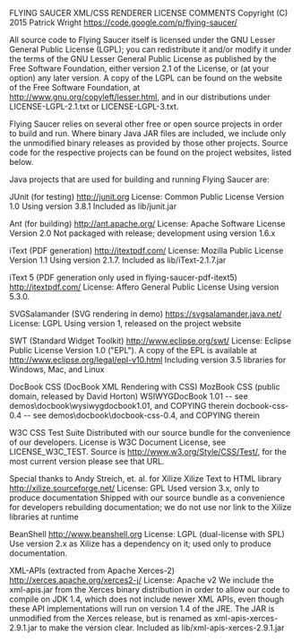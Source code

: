 FLYING SAUCER XML/CSS RENDERER LICENSE COMMENTS
Copyright (C) 2015 Patrick Wright 
https://code.google.com/p/flying-saucer/

All source code to Flying Saucer itself is licensed under the GNU Lesser General
Public License (LGPL); you can redistribute it and/or modify it under the terms
of the GNU Lesser General Public License as published by the Free Software
Foundation, either version 2.1 of the License, or (at your option) any later version.
A copy of the LGPL can be found
on the website of the Free Software Foundation, at 
http://www.gnu.org/copyleft/lesser.html, and in our distributions under
LICENSE-LGPL-2.1.txt or LICENSE-LGPL-3.txt.

Flying Saucer relies on several other free or open source projects in 
order to build and run. Where binary Java JAR files are included, we include
only the unmodified binary releases as provided by those other projects. 
Source code for the respective projects can be found on the project 
websites, listed below.

Java projects that are used for building and running Flying Saucer are:


JUnit (for testing)
http://junit.org
License: Common Public License Version 1.0
Using version 3.8.1
Included as lib/junit.jar

Ant (for building)
http://ant.apache.org/
License: Apache Software License Version 2.0
Not packaged with release; development using version 1.6.x

iText (PDF generation)
http://itextpdf.com/
License: Mozilla Public License Version 1.1
Using version 2.1.7.
Included as lib/iText-2.1.7.jar

iText 5 (PDF generation only used in flying-saucer-pdf-itext5)
http://itextpdf.com/
License: Affero General Public License
Using version 5.3.0.

SVGSalamander (SVG rendering in demo)
https://svgsalamander.java.net/
License: LGPL
Using version 1, released on the project website

SWT (Standard Widget Toolkit)
http://www.eclipse.org/swt/
License: Eclipse Public License Version 1.0 ("EPL"). A copy of the EPL is available at http://www.eclipse.org/legal/epl-v10.html
Including version 3.5 libraries for Windows, Mac, and Linux

DocBook CSS (DocBook XML Rendering with CSS)
  MozBook CSS (public domain, released by David Horton)
  WSIWYGDocBook 1.01 -- see demos\docbook\wysiwygdocbook1.01, and COPYING therein
  docbook-css-0.4 -- see demos\docbook\docbook-css-0.4, and COPYING therein

W3C CSS Test Suite
  Distributed with our source bundle for the convenience of our developers.
  License is W3C Document License, see LICENSE_W3C_TEST.
  Source is http://www.w3.org/Style/CSS/Test/, for the most current version
  please see that URL.

Special thanks to Andy Streich, et. al. for Xilize
Xilize Text to HTML library
http://xilize.sourceforge.net/
License: GPL
Used version 3.x, only to produce documentation
Shipped with our source bundle as a convenience for developers rebuilding 
documentation; we do not use nor link to the Xilize libraries at runtime

BeanShell
http://www.beanshell.org
License: LGPL (dual-license with SPL)
Use version 2.x as Xilize has a dependency on it; used only to produce 
documentation.

XML-APIs (extracted from Apache Xerces-2)
http://xerces.apache.org/xerces2-j/
License: Apache v2
We include the xml-apis.jar from the Xerces binary distribution in order to allow
our code to compile on JDK 1.4, which does not include newer XML APIs, even though
these API implementations will run on version 1.4 of the JRE. The JAR is unmodified
from the Xerces release, but is renamed as xml-apis-xerces-2.9.1.jar to
make the version clear.
Included as lib/xml-apis-xerces-2.9.1.jar